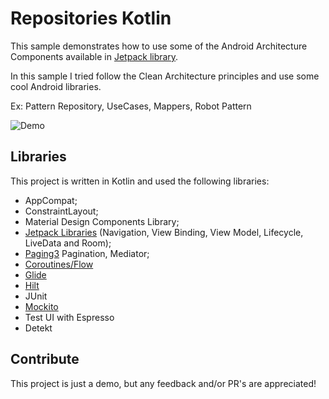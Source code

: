 # Repositories Kotlin
This sample demonstrates how to use some of the Android Architecture Components available in  [Jetpack library](https://developer.android.com/jetpack/).

In this sample I tried follow the Clean Architecture principles and use some cool Android libraries.

Ex: Pattern Repository, UseCases, Mappers, Robot Pattern

![Demo](https://gifyu.com/image/SdVet)

## Libraries
This project is written in Kotlin and used the following libraries:

* AppCompat;
* ConstraintLayout;
* Material Design Components Library;
* [Jetpack Libraries](https://developer.android.com/jetpack/) (Navigation, View Binding, View Model, Lifecycle, LiveData and Room);
* [Paging3](https://developer.android.com/topic/libraries/architecture/paging/v3-overview?) Pagination, Mediator;
* [Coroutines/Flow](https://github.com/Kotlin/kotlinx.coroutines)
* [Glide](https://github.com/bumptech/glide)
* [Hilt](https://developer.android.com/training/dependency-injection/hilt-android?hl=pt-br)
* JUnit
* [Mockito](http://site.mockito.org/)
* Test UI with Espresso 
* Detekt

## Contribute

This project is just a demo, but any feedback and/or PR's are appreciated!
